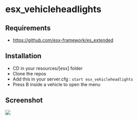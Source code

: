 # esx_vehicleheadlights
## Requirements
- https://github.com/esx-framework/es_extended

## Installation
- CD in your resources/[esx] folder
- Clone the repos
- Add this in your server.cfg : ``start esx_vehicleheadlights``
- Press B inside a vehicle to open the menu

## Screenshot
[![](https://i.imgur.com/SxqgC9I.jpg)]()